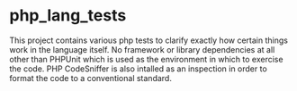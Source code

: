 # php_lang_tests

This project contains various php tests to clarify exactly how certain things work in the language itself.  No 
framework or library dependencies at all other than PHPUnit which is used as the environment in which to exercise 
the code.  PHP CodeSniffer is also intalled as an inspection in order to format the code to a conventional standard.
